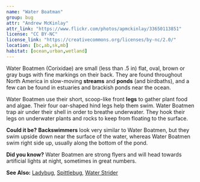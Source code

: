 ```yaml
---
name: "Water Boatman"
group: bug
attr: "Andrew McKinlay"
attr_link: "https://www.flickr.com/photos/apmckinlay/33650113851"
license: "CC BY-NC"
license_link: "https://creativecommons.org/licenses/by-nc/2.0/"
location: [bc,ab,sk,mb]
habitat: [ocean,urban,wetland]
---
```

Water Boatmen (Corixidae) are small (less than .5 in) flat, oval, brown or gray bugs with fine markings on their back. They are found throughout North America in slow-moving **streams** and **ponds** (and birdbaths), and a few can be found in estuaries and brackish ponds near the ocean.

Water Boatmen use their short, scoop-like front **legs** to gather plant food and algae. Their four oar-shaped hind legs help them swim. Water Boatmen trap air under their shell in order to breathe underwater. They hook their legs on underwater plants and rocks to keep from floating to the surface.

**Could it be?** **Backswimmers** look very similar to Water Boatmen, but they swim upside down near the surface of the water, whereas Water Boatmen swim right side up, usually along the bottom of the pond.

**Did you know?** Water Boatmen are strong flyers and will head towards artificial lights at night, sometimes in great numbers.

<!-- generated, do not edit -->
**See Also:**
[Ladybug](/insects/ladybug/),
[Spittlebug](/insects/spitbug/),
[Water Strider](/insects/watstrid/)
